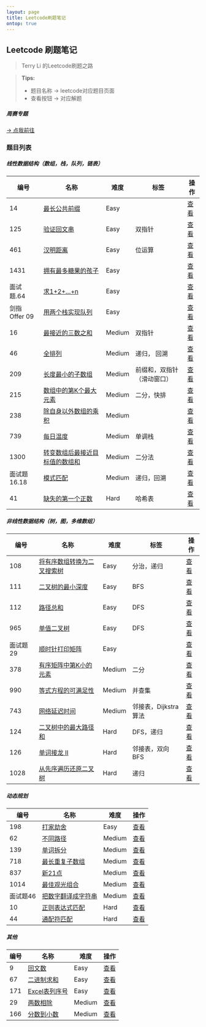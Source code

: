 ```yaml
---
layout: page
title: Leetcode刷题笔记
ontop: true
---
```


## Leetcode 刷题笔记
> Terry Li 的Leetcode刷题之路 


>  **Tips:**
> * 题目名称 &rarr; leetcode对应题目页面
> * 查看按钮 &rarr; 对应解题

##### 周赛专题

[&rarr; 点我前往](/leetcode-contest/)

### 题目列表

##### 线性数据结构（数组，栈，队列，链表）


|编号|名称|难度|标签|操作|
|------|------|------|------|------|
|14|[最长公共前缀](https://leetcode-cn.com/problems/longest-common-prefix/)|Easy||[查看](./liner-data-structure/longest-common-prefix)|
|125|[验证回文串](https://leetcode-cn.com/problems/valid-palindrome/)|Easy|双指针|[查看](./liner-data-structure/valid-palindrome)|
|461|[汉明距离](https://leetcode-cn.com/problems/hamming-distance/)|Easy|位运算|[查看](./liner-data-structure/hamming-distance)|
|1431|[拥有最多糖果的孩子](https://leetcode-cn.com/problems/kids-with-the-greatest-number-of-candies/)|Easy||[查看](./liner-data-structure/kids-with-the-greatest-number-of-candies)|
|面试题.64|[求1+2+…+n](https://leetcode-cn.com/problems/qiu-12n-lcof/)|Easy||[查看](./liner-data-structure/qiu-12n-lcof)|
|剑指 Offer 09|[用两个栈实现队列](https://leetcode-cn.com/problems/yong-liang-ge-zhan-shi-xian-dui-lie-lcof/)|Easy||[查看](./liner-data-structure/yong-liang-ge-zhan-shi-xian-dui-lie-lcof)|
|16|[最接近的三数之和](https://leetcode-cn.com/problems/3sum-closest/)|Medium|双指针|[查看](./liner-data-structure/3sum-closest)|
|46|[全排列](https://leetcode-cn.com/problems/permutations/)|Medium|递归， 回溯|[查看](./liner-data-structure/permutations)|
|209|[长度最小的子数组](https://leetcode-cn.com/problems/minimum-size-subarray-sum/)|Medium|前缀和，双指针（滑动窗口）|[查看](./liner-data-structure/minimum-size-subarray-sum)|
|215|[数组中的第K个最大元素](https://leetcode-cn.com/problems/kth-largest-element-in-an-array/)|Medium|二分，快排|[查看](./liner-data-structure/kth-largest-element-in-an-array)|
|238|[除自身以外数组的乘积](https://leetcode-cn.com/problems/product-of-array-except-self/)|Medium||[查看](./liner-data-structure/product-of-array-except-self)|
|739|[每日温度](https://leetcode-cn.com/problems/daily-temperatures/)|Medium|单调栈|[查看](./liner-data-structure/daily-temperatures)|
|1300|[转变数组后最接近目标值的数组和](https://leetcode-cn.com/problems/sum-of-mutated-array-closest-to-target/)|Medium|二分法|[查看](./liner-data-structure/sum-of-mutated-array-closest-to-target)|
|面试题 16.18|[模式匹配](https://leetcode-cn.com/problems/pattern-matching-lcci/)|Medium|递归，回溯|[查看](./liner-data-structure/pattern-matching-lcci)|
|41|[缺失的第一个正数](https://leetcode-cn.com/problems/first-missing-positive/)|Hard|哈希表|[查看](./liner-data-structure/first-missing-positive)|


##### 非线性数据结构（树，图，多维数组）


|  编号  | 名称 | 难度 | 标签 | 操作 |
| --- | --- | --- | --- | --- | 
|108|[将有序数组转换为二叉搜索树](https://leetcode-cn.com/problems/convert-sorted-array-to-binary-search-tree/)|Easy|分治，递归| [查看](./nonliner-data-structure/convert-sorted-array-to-binary-search-tree) |
|111|[二叉树的最小深度](https://leetcode-cn.com/problems/minimum-depth-of-binary-tree/)|Easy|BFS|[查看](./nonliner-data-structure/minimum-depth-of-binary-tree)|
|112|[路径总和](https://leetcode-cn.com/problems/path-sum/)|Easy|DFS|[查看](./nonliner-data-structure/path-sum)|
|965|[单值二叉树](https://leetcode-cn.com/problems/univalued-binary-tree/)|Easy|DFS|[查看](./nonliner-data-structure/univalued-binary-tree)|
|面试题29|[顺时针打印矩阵](https://leetcode-cn.com/problems/shun-shi-zhen-da-yin-ju-zhen-lcof/)|Easy||[查看](./nonliner-data-structure/shun-shi-zhen-da-yin-ju-zhen-lcof)|
|378|[有序矩阵中第K小的元素](https://leetcode-cn.com/problems/kth-smallest-element-in-a-sorted-matrix/)|Medium|二分|[查看](./nonliner-data-structure/kth-smallest-element-in-a-sorted-matrix)|
|990|[等式方程的可满足性](https://leetcode-cn.com/problems/satisfiability-of-equality-equations/)|Medium|并查集|[查看](./nonliner-data-structure/satisfiability-of-equality-equations)|
|743|[网络延迟时间](https://leetcode-cn.com/problems/network-delay-time/)|Medium|邻接表，Dijkstra算法|[查看](./nonliner-data-structure/network-delay-time)|
|124|[二叉树中的最大路径和](https://leetcode-cn.com/problems/binary-tree-maximum-path-sum/)|Hard|DFS，递归|[查看](./nonliner-data-structure/binary-tree-maximum-path-sum)|
|126|[单词接龙 II](https://leetcode-cn.com/problems/word-ladder-ii/)|Hard|邻接表，双向BFS|[查看](./nonliner-data-structure/word-ladder-ii)
|1028|[从先序遍历还原二叉树](https://leetcode-cn.com/problems/recover-a-tree-from-preorder-traversal/)|Hard|递归|[查看](./nonliner-data-structure/recover-a-tree-from-preorder-traversal)|


##### 动态规划


|  编号  | 名称 | 难度 | 操作 |
| --- | --- | --- | --- |
|198|[打家劫舍](https://leetcode-cn.com/problems/house-robber/)|Easy|[查看](./dp/house-robber)|
|62|[不同路径](https://leetcode-cn.com/problems/unique-paths/)|Medium|[查看](./dp/unique-paths)|
|139|[单词拆分](https://leetcode-cn.com/problems/word-break/)|Medium|[查看](./dp/word-break)|
|718|[最长重复子数组](https://leetcode-cn.com/problems/maximum-length-of-repeated-subarray/)|Medium|[查看](./dp/maximum-length-of-repeated-subarray)|
|837|[新21点](https://leetcode-cn.com/problems/new-21-game/)|Medium|[查看](./dp/new-21-game)|
|1014|[最佳观光组合](https://leetcode-cn.com/problems/best-sightseeing-pair/)|Medium|[查看](./dp/best-sightseeing-pair)|
|面试题46|[把数字翻译成字符串](https://leetcode-cn.com/problems/ba-shu-zi-fan-yi-cheng-zi-fu-chuan-lcof/)|Medium|[查看](./dp/ba-shu-zi-fan-yi-cheng-zi-fu-chuan-lcof)|
|10|[正则表达式匹配](https://leetcode-cn.com/problems/regular-expression-matching/)|Hard|[查看](./dp/regular-expression-matching)|
|44|[通配符匹配](https://leetcode-cn.com/problems/wildcard-matching/)|Hard|[查看](./dp/wildcard-matching)|


##### 其他


|  编号  | 名称 | 难度 | 操作 |
| --- | --- | --- | --- |
|9|[回文数](https://leetcode-cn.com/problems/palindrome-number/)|Easy|[查看](./other/palindrome-number)|
|67|[二进制求和](https://leetcode-cn.com/problems/add-binary/)|Easy|[查看](./other/add-binary)|
|171|[Excel表列序号](https://leetcode-cn.com/problems/excel-sheet-column-number/)|Easy|[查看](./other/excel-sheet-column-number)|
|29|[两数相除](https://leetcode-cn.com/problems/divide-two-integers/)|Medium|[查看](./other/divide-two-integers)|
|166|[分数到小数](https://leetcode-cn.com/problems/fraction-to-recurring-decimal/)|Medium|[查看](./other/fraction-to-recurring-decimal)|
